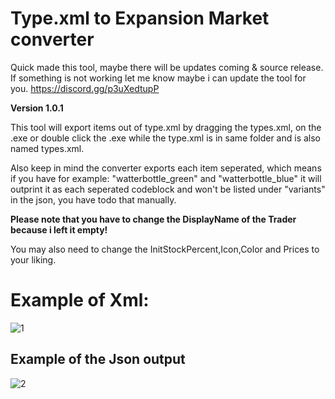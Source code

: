 # Type.xml to Expansion Market converter

Quick made this tool, maybe there will be updates coming & source release.
If something is not working let me know maybe i can update the tool for you.
https://discord.gg/p3uXedtupP

**Version 1.0.1**

This tool will export items out of type.xml by dragging the types.xml, on the .exe or double click the .exe while the type.xml is in same folder and is also named types.xml.

Also keep in mind the converter exports each item seperated, which means if you have for example: "watterbottle_green" and "watterbottle_blue" it will outprint it as each seperated codeblock and won't be listed under "variants" in the json, you have todo that manually.

**Please note that you have to change the DisplayName of the Trader because i left it empty!**

You may also need to change the InitStockPercent,Icon,Color and Prices to your liking. 

# Example of Xml:

![1](https://i.ibb.co/rwBkDsz/1.png)

		
## Example of the Json output

![2](https://i.ibb.co/z6XZYF1/2.png)




